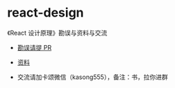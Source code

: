 # react-design

《React 设计原理》勘误与资料与交流

- [勘误请提 PR](https://github.com/BetaSu/react-design/pulls)

- [资料](./data.md)

- 交流请加卡颂微信（kasong555），备注：书，拉你进群
